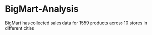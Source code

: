 # BigMart-Analysis
BigMart has collected sales data for 1559 products across 10 stores in different  cities
